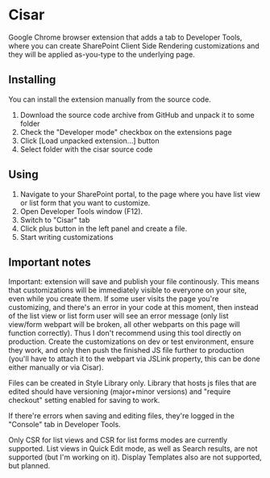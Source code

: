 Cisar
=====

Google Chrome browser extension that adds a tab to Developer Tools, where you can create SharePoint Client Side Rendering customizations and they will be applied as-you-type to the underlying page.

Installing
----------
You can install the extension manually from the source code.

 1. Download the source code archive from GitHub and unpack it to some folder
 2. Check the "Developer mode" checkbox on the extensions page
 3. Click [Load unpacked extension...] button
 4. Select folder with the cisar source code

Using
-----
 1. Navigate to your SharePoint portal, to the page where you have list view or list form that you want to customize.
 2. Open Developer Tools window (F12).
 3. Switch to "Cisar" tab
 4. Click plus button in the left panel and create a file.
 5. Start writing customizations

Important notes
---------------
Important: extension will save and publish your file continously. This means that customizations will be immediately visible to everyone on your site, even while you create them. If some user visits the page you're customizing, and there's an error in your code at this moment, then instead of the list view or list form user will see an error message (only list view/form webpart will be broken, all other webparts on this page will function correctly). Thus I don't recommend using this tool directly on production. Create the customizations on dev or test environment, ensure they work, and only then push the finished JS file further to production (you'll have to attach it to the webpart via JSLink property, this can be done either manually or via Cisar).

Files can be created in Style Library only. Library that hosts js files that are edited should have versioning (major+minor versions) and "require checkout" setting enabled for saving to work.

If there're errors when saving and editing files, they're logged in the "Console" tab in Developer Tools.

Only CSR for list views and CSR for list forms modes are currently supported. List views in Quick Edit mode, as well as Search results, are not supported (but I'm working on it). Display Templates also are not supported, but planned.